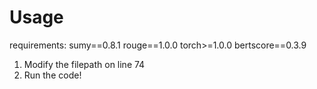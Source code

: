 # Usage

requirements: sumy==0.8.1 rouge==1.0.0 torch>=1.0.0 bertscore==0.3.9

1. Modify the filepath on line 74
2. Run the code!
